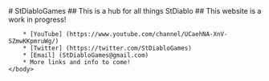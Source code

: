 <html>
	<body>
		# StDiabloGames
		## This is a hub for all things StDiablo  
		## This website is a work in progress! 
		
		* [YouTube] (https://www.youtube.com/channel/UCaehNA-XnV-SZmwKKpmruWg/)
		* [Twitter] (https://twitter.com/StDiabloGames) 
		* [Email] (StDiabloGames@gmail.com)
		* More links and info to come!
	</body>
</html>